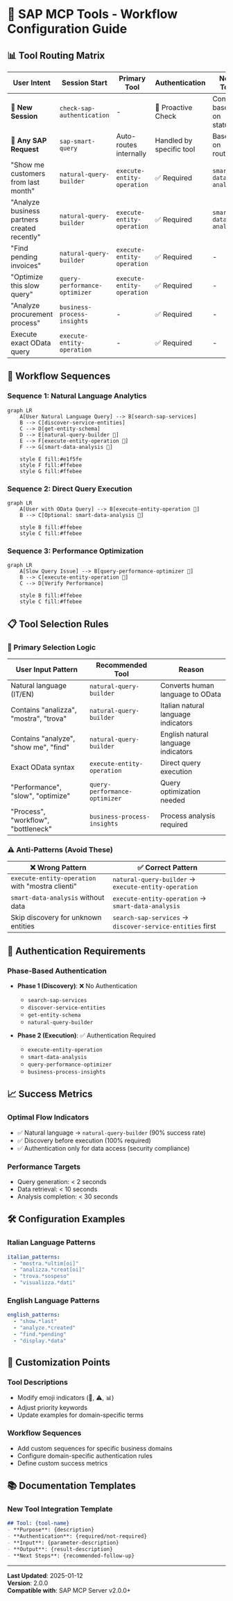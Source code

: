 # 🎯 SAP MCP Tools - Workflow Configuration Guide

## 📊 Tool Routing Matrix

| User Intent | Session Start | Primary Tool | Authentication | Next Tool | Final Tool |
|-------------|--------------|--------------|----------------|-----------|------------|
| **🔄 New Session** | `check-sap-authentication` | - | 🔐 Proactive Check | Continue based on status | - |
| **🧠 Any SAP Request** | `sap-smart-query` | Auto-routes internally | Handled by specific tool | Based on routing | - |
| "Show me customers from last month" | `natural-query-builder` | `execute-entity-operation` | ✅ Required | `smart-data-analysis` | - |
| "Analyze business partners created recently" | `natural-query-builder` | `execute-entity-operation` | ✅ Required | `smart-data-analysis` | - |
| "Find pending invoices" | `natural-query-builder` | `execute-entity-operation` | ✅ Required | - | - |
| "Optimize this slow query" | `query-performance-optimizer` | `execute-entity-operation` | ✅ Required | - | - |
| "Analyze procurement process" | `business-process-insights` | - | ✅ Required | - | - |
| Execute exact OData query | `execute-entity-operation` | - | ✅ Required | - | - |

## 🔄 Workflow Sequences

### Sequence 1: Natural Language Analytics
```mermaid
graph LR
    A[User Natural Language Query] --> B[search-sap-services]
    B --> C[discover-service-entities]
    C --> D[get-entity-schema]
    D --> E[natural-query-builder 🔄]
    E --> F[execute-entity-operation 🔐]
    F --> G[smart-data-analysis 🔐]
    
    style E fill:#e1f5fe
    style F fill:#ffebee
    style G fill:#ffebee
```

### Sequence 2: Direct Query Execution
```mermaid
graph LR
    A[User with OData Query] --> B[execute-entity-operation 🔐]
    B --> C[Optional: smart-data-analysis 🔐]
    
    style B fill:#ffebee
    style C fill:#ffebee
```

### Sequence 3: Performance Optimization
```mermaid
graph LR
    A[Slow Query Issue] --> B[query-performance-optimizer 🔐]
    B --> C[execute-entity-operation 🔐]
    C --> D[Verify Performance]
    
    style B fill:#ffebee
    style C fill:#ffebee
```

## 📋 Tool Selection Rules

### 🎯 Primary Selection Logic

| User Input Pattern | Recommended Tool | Reason |
|-------------------|------------------|--------|
| Natural language (IT/EN) | `natural-query-builder` | Converts human language to OData |
| Contains "analizza", "mostra", "trova" | `natural-query-builder` | Italian natural language indicators |
| Contains "analyze", "show me", "find" | `natural-query-builder` | English natural language indicators |
| Exact OData syntax | `execute-entity-operation` | Direct query execution |
| "Performance", "slow", "optimize" | `query-performance-optimizer` | Query optimization needed |
| "Process", "workflow", "bottleneck" | `business-process-insights` | Process analysis required |

### ⚠️ Anti-Patterns (Avoid These)

| ❌ Wrong Pattern | ✅ Correct Pattern |
|-----------------|-------------------|
| `execute-entity-operation` with "mostra clienti" | `natural-query-builder` → `execute-entity-operation` |
| `smart-data-analysis` without data | `execute-entity-operation` → `smart-data-analysis` |
| Skip discovery for unknown entities | `search-sap-services` → `discover-service-entities` first |

## 🔐 Authentication Requirements

### Phase-Based Authentication
- **Phase 1 (Discovery)**: ❌ No Authentication
  - `search-sap-services`
  - `discover-service-entities`
  - `get-entity-schema`
  - `natural-query-builder`

- **Phase 2 (Execution)**: ✅ Authentication Required
  - `execute-entity-operation`
  - `smart-data-analysis`
  - `query-performance-optimizer`
  - `business-process-insights`

## 📈 Success Metrics

### Optimal Flow Indicators
- ✅ Natural language → `natural-query-builder` (90% success rate)
- ✅ Discovery before execution (100% required)
- ✅ Authentication only for data access (security compliance)

### Performance Targets
- Query generation: < 2 seconds
- Data retrieval: < 10 seconds
- Analysis completion: < 30 seconds

## 🛠️ Configuration Examples

### Italian Language Patterns
```yaml
italian_patterns:
  - "mostra.*ultim[oi]"
  - "analizza.*creat[oi]"
  - "trova.*sospeso"
  - "visualizza.*dati"
```

### English Language Patterns
```yaml
english_patterns:
  - "show.*last"
  - "analyze.*created"
  - "find.*pending"
  - "display.*data"
```

## 🎨 Customization Points

### Tool Descriptions
- Modify emoji indicators (🔄, ⚠️, 📊)
- Adjust priority keywords
- Update examples for domain-specific terms

### Workflow Sequences
- Add custom sequences for specific business domains
- Configure domain-specific authentication rules
- Define custom success metrics

## 📚 Documentation Templates

### New Tool Integration Template
```markdown
## Tool: {tool-name}
- **Purpose**: {description}
- **Authentication**: {required/not-required}
- **Input**: {parameter-description}  
- **Output**: {result-description}
- **Next Steps**: {recommended-follow-up}
```

---

**Last Updated**: 2025-01-12  
**Version**: 2.0.0  
**Compatible with**: SAP MCP Server v2.0.0+
